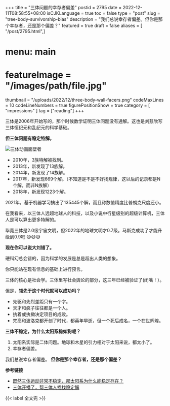 +++
title = "三体问题的幸存者偏差"
postid = 2795
date = 2022-12-11T08:58:55+08:00
isCJKLanguage = true
toc = false
type = "post"
slug = "tree-body-survivorship-bias"
description = "我们总说幸存者偏差。但你是那个幸存者，还是那个偏差？"
featured = true
draft = false
aliases = [ "/post/2795.html",]
# menu: main
# featureImage = "/images/path/file.jpg"
thumbnail = "/uploads/2022/12/three-body-wall-facers.png"
codeMaxLines = 10
codeLineNumbers = true
figurePositionShow = true
category = [ "impressions" ]
tag = ["reading"]
+++

三体是2006年开始写的，那个时候数学证明三体问题没有通解。这也是刘慈欣写三体恒纪元和乱纪元的科学基础。

**但三体问题有稳定特解。**
<!--more-->

![三体动画面壁者](/uploads/2022/12/three-body-wall-facers.png)

- 2010年，3族特解被找到。
- 2013年，新发现了13族解。
- 2014年，新发现了14族解。
- 2017年，新发现669个解。（不知道是不是不好找规律，这以后的记录都是N个解，而非N族解）
- 2018年，新发现1223个解。

2021年，基于机器学习搞出了135445个解，而且称数值精度比普朗克尺度还小。

​在我看来，以三体人远超地球人的科技，以及小说中行星级别的超级计算机，三体人是可以算出更多特解的。

毕竟三体是2.0级宇宙文明，但2022年的地球文明才0.7级。马斯克成功了才能升级到0.9吧 😅😅😅

**现在你可以说大刘错了。**

硬科幻总会错的，因为科学的发展是总是超出人类的想象。

你只能站在现有信息的基础上进行预言。

三体的核心是社会学。三体里写社会舆论的部分，这三年已经被验证了(闭嘴！）。

但是，**领先于这个时代就可以成功吗？**

- 先驱和先烈差距只有一个字。
- 天才和疯子往往都是一个人。
- 执着或执拗决定项目的成败。
- 梵高和波洛克都开创了时代，都英年早逝，但一个死后成名，一个在世辉煌。

**三体不稳定，为什么太阳系稳如狗呢？**

1. 太阳系实际是二体问题。地球和木星的引力相对于太阳来说，都太小了。
2. 幸存者偏差。

我们总说幸存者偏差。 **但你是那个幸存者，还是那个偏差？**

**参考链接**

- [既然三体运动非常不稳定，那太阳系为什么能稳定存在？](https://www.zhihu.com/answer/596041831)
- [三体开播了，帮三体人找找稳定解](https://mp.weixin.qq.com/s/leZXv3ZeauGmXBcpXsiu6g)

{{< label 全文完 >}}